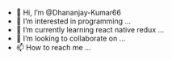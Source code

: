 - 👋 Hi, I’m @Dhananjay-Kumar66
- 👀 I’m interested in programming ...
- 🌱 I’m currently learning react native redux ... 
- 💞️ I’m looking to collaborate on ...
- 📫 How to reach me ...

<!---
Dhananjay-Kumar66/Dhananjay-Kumar66 is a ✨ special ✨ repository because its `README.md` (this file) appears on your GitHub profile.
You can click the Preview link to take a look at your changes.
--->
